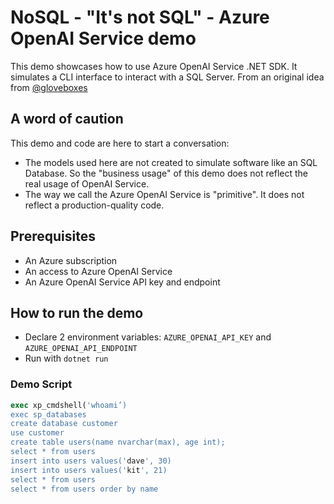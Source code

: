 # NoSQL - "It's not SQL" - Azure OpenAI Service demo

This demo showcases how to use Azure OpenAI Service .NET SDK. It simulates a CLI interface to interact with a SQL Server. From an original idea from [@gloveboxes](https://github.com/gloveboxes)

## A word of caution

This demo and code are here to start a conversation: 
- The models used here are not created to simulate software like an SQL Database. So the "business usage" of this demo does not reflect the real usage of OpenAI Service.
- The way we call the Azure OpenAI Service is "primitive". It does not reflect a production-quality code.

## Prerequisites

- An Azure subscription
- An access to Azure OpenAI Service
- An Azure OpenAI Service API key and endpoint

## How to run the demo

- Declare 2 environment variables: `AZURE_OPENAI_API_KEY` and `AZURE_OPENAI_API_ENDPOINT`
- Run with `dotnet run`

### Demo Script

```sql
exec xp_cmdshell('whoami’)
exec sp_databases
create database customer
use customer
create table users(name nvarchar(max), age int);
select * from users
insert into users values('dave', 30)
insert into users values('kit', 21)
select * from users
select * from users order by name
```
